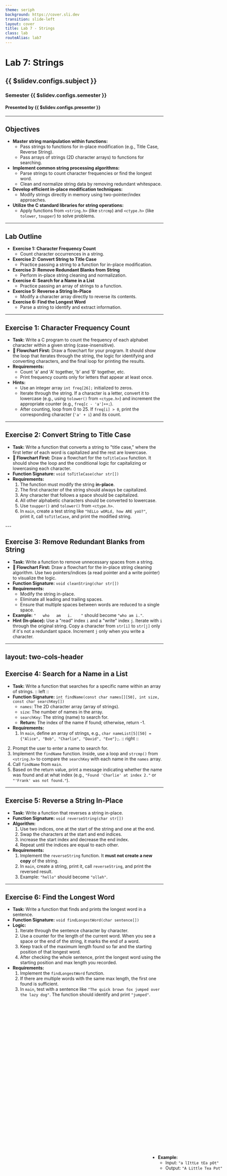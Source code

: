 ```yaml
---
theme: seriph
background: https://cover.sli.dev
transition: slide-left
layout: cover
title: Lab 7 - Strings
class: lab
routeAlias: lab7
---
```


# Lab 7: Strings
## {{ $slidev.configs.subject }}
### Semester {{ $slidev.configs.semester }}
#### Presented by {{ $slidev.configs.presenter }}

---

## Objectives

*   **Master string manipulation within functions:**
    *   Pass strings to functions for in-place modification (e.g., Title Case, Reverse String).
    *   Pass arrays of strings (2D character arrays) to functions for searching.
*   **Implement common string processing algorithms:**
    *   Parse strings to count character frequencies or find the longest word.
    *   Clean and normalize string data by removing redundant whitespace.
*   **Develop efficient in-place modification techniques:**
    *   Modify strings directly in memory using two-pointer/index approaches.
*   **Utilize the C standard libraries for string operations:**
    *   Apply functions from `<string.h>` (like `strcmp`) and `<ctype.h>` (like `tolower`, `toupper`) to solve problems.

---

## Lab Outline

*   **Exercise 1: Character Frequency Count**
    *   Count character occurrences in a string.
*   **Exercise 2: Convert String to Title Case**
    *   Practice passing a string to a function for in-place modification.
*   **Exercise 3: Remove Redundant Blanks from String**
    *   Perform in-place string cleaning and normalization.
*   **Exercise 4: Search for a Name in a List**
    *   Practice passing an array of strings to a function.
*   **Exercise 5: Reverse a String In-Place**
    *   Modify a character array directly to reverse its contents.
*   **Exercise 6: Find the Longest Word**
    *   Parse a string to identify and extract information.

---

## Exercise 1: Character Frequency Count

*   **Task:** Write a C program to count the frequency of each alphabet character within a given string (case-insensitive).
*   **📝 Flowchart First:** Draw a flowchart for your program. It should show the loop that iterates through the string, the logic for identifying and converting characters, and the final loop for printing the results.
*   **Requirements:**
    *   Count 'a' and 'A' together, 'b' and 'B' together, etc.
    *   Print frequency counts only for letters that appear at least once.
*   **Hints:**
    *   Use an integer array `int freq[26];` initialized to zeros.
    *   Iterate through the string. If a character is a letter, convert it to lowercase (e.g., using `tolower()` from `<ctype.h>`) and increment the appropriate counter (e.g., `freq[c - 'a']++;`).
    *   After counting, loop from 0 to 25. If `freq[i] > 0`, print the corresponding character (`'a' + i`) and its count.

---

## Exercise 2: Convert String to Title Case

*   **Task:** Write a function that converts a string to "title case," where the first letter of each word is capitalized and the rest are lowercase.
*   **📝 Flowchart First:** Draw a flowchart for the `toTitleCase` function. It should show the loop and the conditional logic for capitalizing or lowercasing each character.
*   **Function Signature:** `void toTitleCase(char str[])`
*   **Requirements:**
    1.  The function must modify the string **in-place**.
    2.  The first character of the string should always be capitalized.
    3.  Any character that follows a space should be capitalized.
    4.  All other alphabetic characters should be converted to lowercase.
    5.  Use `toupper()` and `tolower()` from `<ctype.h>`.
    6.  In `main`, create a test string like `"hELLo wORLd, how ARE yoU?"`,<br> print it, call `toTitleCase`, and print the modified string.

<div style="position:fixed;bottom:170px;right:40px;padding-bottom:30px">

*   **Example:**
    *   Input: `"a lIttLe tEa pOt"`
    *   Output: `"A Little Tea Pot"`
</div>
---

## Exercise 3: Remove Redundant Blanks from String

*   **Task:** Write a function to remove unnecessary spaces from a string.
*   **📝 Flowchart First:** Draw a flowchart for the in-place string cleaning algorithm. Use two pointers/indices (a read pointer and a write pointer) to visualize the logic.
*   **Function Signature:** `void cleanString(char str[])`
*   **Requirements:**
    *   Modify the string in-place.
    *   Eliminate all leading and trailing spaces.
    *   Ensure that multiple spaces between words are reduced to a single space.
*   **Example:** `"   who   am   i.    "` should become `"who am i."`.
*   **Hint (In-place):** Use a "read" index `i` and a "write" index `j`. Iterate with `i` through the original string. Copy a character from `str[i]` to `str[j]` only if it's not a redundant space. Increment `j` only when you write a character.

---
layout: two-cols-header
---

## Exercise 4: Search for a Name in a List

*   **Task:** Write a function that searches for a specific name within an array of strings.
:: left ::
*   **Function Signature:** `int findName(const char names[][50], int size, const char searchKey[])`
    *   `names`: The 2D character array (array of strings).
    *   `size`: The number of names in the array.
    *   `searchKey`: The string (name) to search for.
    *   **Return:** The index of the name if found; otherwise, return -1.
*   **Requirements:**
    1.  In `main`, define an array of strings, e.g., `char nameList[5][50] = {"Alice", "Bob", "Charlie", "David", "Eve"};`.
:: right ::
2.  Prompt the user to enter a name to search for.
3.  Implement the `findName` function. Inside, use a loop and `strcmp()` from `<string.h>` to compare the `searchKey` with each name in the `names` array.
4.  Call `findName` from `main`.
5.  Based on the return value, print a message indicating whether the name was found and at what index (e.g., `"Found 'Charlie' at index 2."` or `"'Frank' was not found."`).

---

## Exercise 5: Reverse a String In-Place

*   **Task:** Write a function that reverses a string in-place.
*   **Function Signature:** `void reverseString(char str[])`
*   **Algorithm:**
    1.  Use two indices, one at the start of the string and one at the end.
    2.  Swap the characters at the start and end indices.
    3.  increase the start index and decrease the end index.
    4.  Repeat until the indices are equal to each other.
*   **Requirements:**
    1.  Implement the `reverseString` function. It **must not create a new copy** of the string.
    2.  In `main`, create a string, print it, call `reverseString`, and print the reversed result.
    3.  Example: `"hello"` should become `"olleh"`.

---

## Exercise 6: Find the Longest Word

*   **Task:** Write a function that finds and prints the longest word in a sentence.
*   **Function Signature:** `void findLongestWord(char sentence[])`
*   **Logic:**
    1.  Iterate through the sentence character by character.
    2.  Use a counter for the length of the current word. When you see a space or the end of the string, it marks the end of a word.
    3.  Keep track of the maximum length found so far and the starting position of that longest word.
    4.  After checking the whole sentence, print the longest word using the starting position and max length you recorded.
*   **Requirements:**
    1.  Implement the `findLongestWord` function.
    2.  If there are multiple words with the same max length, the first one found is sufficient.
    3.  In `main`, test with a sentence like `"The quick brown fox jumped over the lazy dog"`. The function should identify and print `"jumped"`.


<div style="position:fixed;bottom:0;right:20px;padding-bottom:30px">
<Link to="assessment" title="Go to Assessment Rubric 📝"/>
</div>